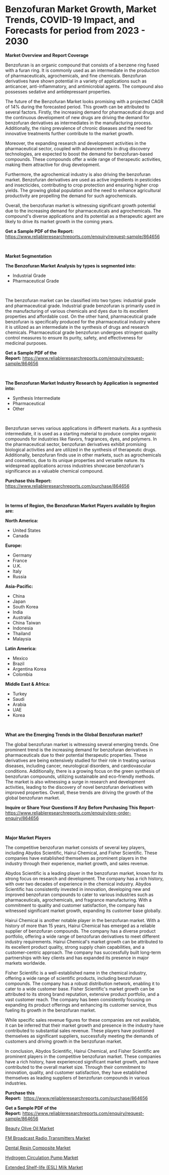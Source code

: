 <p><h1>Benzofuran Market Growth, Market Trends, COVID-19 Impact, and Forecasts for period from 2023 - 2030</h1></p><p><strong>Market Overview and Report Coverage</strong></p>
<p><p>Benzofuran is an organic compound that consists of a benzene ring fused with a furan ring. It is commonly used as an intermediate in the production of pharmaceuticals, agrochemicals, and fine chemicals. Benzofuran derivatives have shown potential in a variety of applications such as anticancer, anti-inflammatory, and antimicrobial agents. The compound also possesses sedative and antidepressant properties.</p><p>The future of the Benzofuran Market looks promising with a projected CAGR of 14% during the forecasted period. This growth can be attributed to several factors. Firstly, the increasing demand for pharmaceutical drugs and the continuous development of new drugs are driving the demand for benzofuran derivatives as intermediates in the manufacturing process. Additionally, the rising prevalence of chronic diseases and the need for innovative treatments further contribute to the market growth.</p><p>Moreover, the expanding research and development activities in the pharmaceutical sector, coupled with advancements in drug discovery technologies, are expected to boost the demand for benzofuran-based compounds. These compounds offer a wide range of therapeutic activities, making them attractive for drug development.</p><p>Furthermore, the agrochemical industry is also driving the benzofuran market. Benzofuran derivatives are used as active ingredients in pesticides and insecticides, contributing to crop protection and ensuring higher crop yields. The growing global population and the need to enhance agricultural productivity are propelling the demand for such agrochemicals.</p><p>Overall, the benzofuran market is witnessing significant growth potential due to the increasing demand for pharmaceuticals and agrochemicals. The compound's diverse applications and its potential as a therapeutic agent are likely to drive its market growth in the coming years.</p></p>
<p><strong>Get a Sample PDF of the Report:</strong> <a href="https://www.reliableresearchreports.com/enquiry/request-sample/864656">https://www.reliableresearchreports.com/enquiry/request-sample/864656</a></p>
<p>&nbsp;</p>
<p><strong>Market Segmentation</strong></p>
<p><strong>The Benzofuran Market Analysis by types is segmented into:</strong></p>
<p><ul><li>Industrial Grade</li><li>Pharmaceutical Grade</li></ul></p>
<p>&nbsp;</p>
<p><p>The benzofuran market can be classified into two types: industrial grade and pharmaceutical grade. Industrial grade benzofuran is primarily used in the manufacturing of various chemicals and dyes due to its excellent properties and affordable cost. On the other hand, pharmaceutical grade benzofuran is specifically produced for the pharmaceutical industry where it is utilized as an intermediate in the synthesis of drugs and research chemicals. Pharmaceutical grade benzofuran undergoes stringent quality control measures to ensure its purity, safety, and effectiveness for medicinal purposes.</p></p>
<p><strong>Get a Sample PDF of the Report:</strong>&nbsp;<a href="https://www.reliableresearchreports.com/enquiry/request-sample/864656">https://www.reliableresearchreports.com/enquiry/request-sample/864656</a></p>
<p>&nbsp;</p>
<p><strong>The Benzofuran Market Industry Research by Application is segmented into:</strong></p>
<p><ul><li>Synthesis Intermediate</li><li>Pharmaceutical</li><li>Other</li></ul></p>
<p>&nbsp;</p>
<p><p>Benzofuran serves various applications in different markets. As a synthesis intermediate, it is used as a starting material to produce complex organic compounds for industries like flavors, fragrances, dyes, and polymers. In the pharmaceutical sector, benzofuran derivatives exhibit promising biological activities and are utilized in the synthesis of therapeutic drugs. Additionally, benzofuran finds use in other markets, such as agrochemicals and cosmetics, due to its unique properties and versatile nature. Its widespread applications across industries showcase benzofuran's significance as a valuable chemical compound.</p></p>
<p><strong>Purchase this Report:</strong>&nbsp; <a href="https://www.reliableresearchreports.com/purchase/864656">https://www.reliableresearchreports.com/purchase/864656</a></p>
<p>&nbsp;</p>
<p><strong>In terms of Region, the Benzofuran Market Players available by Region are:</strong></p>
<p>
    <p> <strong> North America: </strong>
        <ul>
            <li>United States</li>
            <li>Canada</li>
        </ul>
        </p> 
    <p> <strong> Europe: </strong>
        <ul>
            <li>Germany</li>
            <li>France</li>
            <li>U.K.</li>
            <li>Italy</li>
            <li>Russia</li>
        </ul>
        </p> 
    <p> <strong> Asia-Pacific: </strong>
        <ul>
            <li>China</li>
            <li>Japan</li>
            <li>South Korea</li>
            <li>India</li>
            <li>Australia</li>
            <li>China Taiwan</li>
            <li>Indonesia</li>
            <li>Thailand</li>
            <li>Malaysia</li>
        </ul>
        </p> 
    <p> <strong> Latin America: </strong>
        <ul>
            <li>Mexico</li>
            <li>Brazil</li>
            <li>Argentina Korea</li>
            <li>Colombia</li>
        </ul>
        </p> 
    <p> <strong> Middle East & Africa: </strong>
        <ul>
            <li>Turkey</li>
            <li>Saudi</li>
            <li>Arabia</li>
            <li>UAE</li>
            <li>Korea</li>
        </ul>
    </p>
    </p>
<p>&nbsp;</p>
<p><strong>What are the Emerging Trends in the Global Benzofuran market?</strong></p>
<p><p>The global benzofuran market is witnessing several emerging trends. One prominent trend is the increasing demand for benzofuran derivatives in pharmaceuticals due to their potential therapeutic properties. These derivatives are being extensively studied for their role in treating various diseases, including cancer, neurological disorders, and cardiovascular conditions. Additionally, there is a growing focus on the green synthesis of benzofuran compounds, utilizing sustainable and eco-friendly methods. The market is also witnessing a surge in research and development activities, leading to the discovery of novel benzofuran derivatives with improved properties. Overall, these trends are driving the growth of the global benzofuran market.</p></p>
<p><strong>Inquire or Share Your Questions If Any Before Purchasing This Report</strong>- <a href="https://www.reliableresearchreports.com/enquiry/pre-order-enquiry/864656">https://www.reliableresearchreports.com/enquiry/pre-order-enquiry/864656</a></p>
<p>&nbsp;</p>
<p><strong>Major Market Players</strong></p>
<p><p>The competitive benzofuran market consists of several key players, including Abydos Scientific, Hairui Chemical, and Fisher Scientific. These companies have established themselves as prominent players in the industry through their experience, market growth, and sales revenue.</p><p>Abydos Scientific is a leading player in the benzofuran market, known for its strong focus on research and development. The company has a rich history, with over two decades of experience in the chemical industry. Abydos Scientific has consistently invested in innovation, developing new and improved benzofuran compounds to cater to various industries such as pharmaceuticals, agrochemicals, and fragrance manufacturing. With a commitment to quality and customer satisfaction, the company has witnessed significant market growth, expanding its customer base globally.</p><p>Hairui Chemical is another notable player in the benzofuran market. With a history of more than 15 years, Hairui Chemical has emerged as a reliable supplier of benzofuran compounds. The company has a diverse product portfolio, offering a wide range of benzofuran derivatives to meet different industry requirements. Hairui Chemical's market growth can be attributed to its excellent product quality, strong supply chain capabilities, and a customer-centric approach. The company has successfully built long-term partnerships with key clients and has expanded its presence in major markets worldwide.</p><p>Fisher Scientific is a well-established name in the chemical industry, offering a wide range of scientific products, including benzofuran compounds. The company has a robust distribution network, enabling it to cater to a wide customer base. Fisher Scientific's market growth can be attributed to its strong brand reputation, extensive product portfolio, and a vast customer reach. The company has been consistently focusing on expanding its product offerings and enhancing its customer service, thus fueling its growth in the benzofuran market.</p><p>While specific sales revenue figures for these companies are not available, it can be inferred that their market growth and presence in the industry have contributed to substantial sales revenue. These players have positioned themselves as significant suppliers, successfully meeting the demands of customers and driving growth in the benzofuran market.</p><p>In conclusion, Abydos Scientific, Hairui Chemical, and Fisher Scientific are prominent players in the competitive benzofuran market. These companies have a rich history, have experienced significant market growth, and have contributed to the overall market size. Through their commitment to innovation, quality, and customer satisfaction, they have established themselves as leading suppliers of benzofuran compounds in various industries.</p></p>
<p><strong>Purchase this Report:</strong>&nbsp;&nbsp;<a href="https://www.reliableresearchreports.com/purchase/864656">https://www.reliableresearchreports.com/purchase/864656</a></p>
<p></p>
<p><strong>Get a Sample PDF of the Report:</strong>&nbsp;<a href="https://www.reliableresearchreports.com/enquiry/request-sample/864656">https://www.reliableresearchreports.com/enquiry/request-sample/864656</a></p>
<p><p><a href="https://github.com/FassouRP/Market-Research-Report-List-1/blob/main/beauty-olive-oil-market.md">Beauty Olive Oil Market</a></p><p><a href="https://medium.com/@emiliomartelli542/fm-broadcast-radio-transmitters-market-trends-forecast-and-competitive-analysis-to-2030-c88934b40285">FM Broadcast Radio Transmitters Market</a></p><p><a href="https://github.com/rexevange/Market-Research-Report-List-1/blob/main/dental-resin-composite-market.md">Dental Resin Composite Market</a></p><p><a href="https://medium.com/@jaylonlesch/hydrogen-circulation-pump-market-size-reveals-the-best-marketing-channels-in-global-industry-571d42cfd74a">Hydrogen Circulation Pump Market</a></p><p><a href="https://medium.com/@fosterfahey1016/extended-shelf-life-esl-milk-market-competitive-analysis-market-trends-and-forecast-to-2030-e5fade7ccbe2">Extended Shelf-life (ESL) Milk Market</a></p></p>